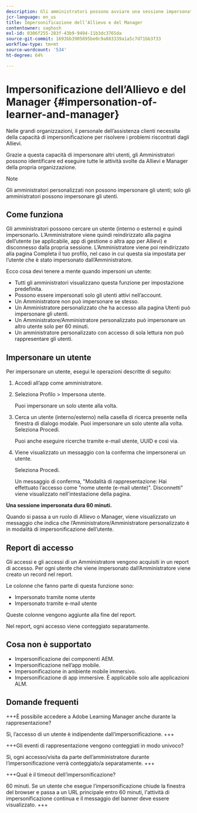 ```yaml
---
description: Gli amministratori possono avviare una sessione impersonata, vale a dire una sessione in cui possono accedere nel proprio account per conto di qualsiasi utente nei ruoli Allievo e Manager.
jcr-language: en_us
title: Impersonificazione dell’Allievo e del Manager
contentowner: saghosh
exl-id: 0306f255-283f-43b9-9494-11b3dc3765da
source-git-commit: 1693bb3905895be0c9a883339a1a5c7d71bb3f33
workflow-type: tm+mt
source-wordcount: '534'
ht-degree: 64%

---
```


# Impersonificazione dell’Allievo e del Manager {#impersonation-of-learner-and-manager}

Nelle grandi organizzazioni, il personale dell’assistenza clienti necessita della capacità di impersonificazione per risolvere i problemi riscontrati dagli Allievi.

Grazie a questa capacità di impersonare altri utenti, gli Amministratori possono identificare ed eseguire tutte le attività svolte da Allievi e Manager della propria organizzazione.

>[!NOTE]
>
>Gli amministratori personalizzati non possono impersonare gli utenti; solo gli amministratori possono impersonare gli utenti.

## Come funziona

Gli amministratori possono cercare un utente (interno o esterno) e quindi impersonarlo. L’Amministratore viene quindi reindirizzato alla pagina dell’utente (se applicabile, app di gestione o altra app per Allievi) e disconnesso dalla propria sessione. L’Amministratore viene poi reindirizzato alla pagina Completa il tuo profilo, nel caso in cui questa sia impostata per l’utente che è stato impersonato dall’Amministratore.

Ecco cosa devi tenere a mente quando impersoni un utente:

* Tutti gli amministratori visualizzano questa funzione per impostazione predefinita.
* Possono essere impersonati solo gli utenti attivi nell’account.
* Un Amministratore non può impersonare se stesso.
* Un Amministratore personalizzato che ha accesso alla pagina Utenti può impersonare gli utenti.
* Un Amministratore/Amministratore personalizzato può impersonare un altro utente solo per 60 minuti.
* Un amministratore personalizzato con accesso di sola lettura non può rappresentare gli utenti.

## Impersonare un utente

Per impersonare un utente, esegui le operazioni descritte di seguito:

1. Accedi all’app come amministratore.
1. Seleziona Profilo > Impersona utente.

   Puoi impersonare un solo utente alla volta.

1. Cerca un utente (interno/esterno) nella casella di ricerca presente nella finestra di dialogo modale. Puoi impersonare un solo utente alla volta. Seleziona Procedi.

   Puoi anche eseguire ricerche tramite e-mail utente, UUID e così via.

1. Viene visualizzato un messaggio con la conferma che impersonerai un utente.

   Seleziona Procedi.

   Un messaggio di conferma, &quot;Modalità di rappresentazione: Hai effettuato l’accesso come &quot;nome utente (e-mail utente)&quot;. Disconnetti&quot; viene visualizzato nell&#39;intestazione della pagina.

**Una sessione impersonata dura 60 minuti.**

Quando si passa a un ruolo di Allievo o Manager, viene visualizzato un messaggio che indica che l’Amministratore/Amministratore personalizzato è in modalità di impersonificazione dell’utente.

## Report di accesso

Gli accessi e gli accessi di un Amministratore vengono acquisiti in un report di accesso. Per ogni utente che viene impersonato dall’Amministratore viene creato un record nel report.

Le colonne che fanno parte di questa funzione sono:

* Impersonato tramite nome utente
* Impersonato tramite e-mail utente

Queste colonne vengono aggiunte alla fine del report.

Nel report, ogni accesso viene conteggiato separatamente.

## Cosa non è supportato

* Impersonificazione dei componenti AEM.
* Impersonificazione nell’app mobile.
* Impersonificazione in ambiente mobile immersivo.
* Impersonificazione di app immersive. È applicabile solo alle applicazioni ALM.

## Domande frequenti

+++È possibile accedere a Adobe Learning Manager anche durante la rappresentazione?

Sì, l’accesso di un utente è indipendente dall’impersonificazione.
+++

+++Gli eventi di rappresentazione vengono conteggiati in modo univoco?

Sì, ogni accesso/visita da parte dell’amministratore durante l’impersonificazione verrà conteggiato/a separatamente.
+++

+++Qual è il timeout dell’impersonificazione?

60 minuti. Se un utente che esegue l’impersonificazione chiude la finestra del browser e passa a un URL principale entro 60 minuti, l&#39;attività di impersonificazione continua e il messaggio del banner deve essere visualizzato.
+++
